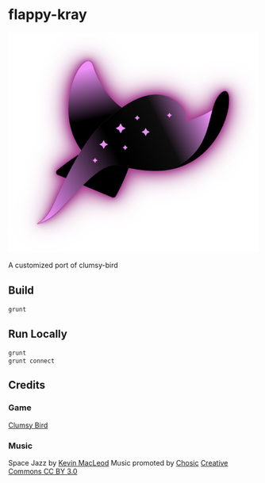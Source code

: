 # flappy-kray

<!-- markdownlint-disable MD033 -->
<p align="center">
  <picture>
    <source media="(prefers-color-scheme: dark)" srcset="img/kubefirst-light.svg" alt="Flappy K-Ray Logo"/>
    <img alt="" src="img/logo.svg"/>
  </picture>
</p>

A customized port of clumsy-bird

## Build

```shell
grunt
```

## Run Locally

```shell
grunt
grunt connect
```

## Credits

### Game

[Clumsy Bird](https://github.com/ellisonleao/clumsy-bird)

### Music

Space Jazz by [Kevin MacLeod](https://incompetech.com)
Music promoted by [Chosic](https://www.chosic.com/free-music/all/)
[Creative Commons CC BY 3.0](https://creativecommons.org/licenses/by/3.0/)
